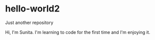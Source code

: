 # hello-world2
Just another repository

Hi, I'm Sunita. I'm learning to code for the first time and I'm enjoying it.
